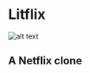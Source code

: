 # Litflix

![alt text](https://lh3.googleusercontent.com/OBNwhlPW9i_PGgD6dgwH2bjKnbPm-j-HbkDmhaRefX80Nao0MGv8aekmTIgujBCO5LgdFPld-ml2SKsAHbYv4pZ25jYglYn-27QFYq_yM1tBuQ3MVa1QxAFQ1LmShraU4TaJgYXrvqx4vVUpq914Jbc0fq_LMVOOZPdJgZnzR5DxP413iepYkFobdfN49LZbDtVtV6eNTcrkyz_Xr_MjzAnE6KXpe4NFTU9gGbgGXg4_A0QVOKKGko25B8MCBT2Q9obmZdfKB--5chp75M1Hb6219-8K_EIsu-lJTBZ-rhhDDTBJeBlYILveV6E_nQP1h62l-j2UJuu6FED0WJRO5L7U7S1DhIFiQaUnmK5gyDRoATeV0hBJYTUWsit0Gx-4UCahIPKPzur-lOIsRNTpNtDjmk8RCol5oCnZWMmY-t8bZN1bHk-NwEkQAgPKRxV5_u3Me_oqR5i5JhL98zg6sqyf33Fh7J9liFFP1qfzWsjwz6RupURaOUzTw0MGgH3g6TCj0hpvlyK6moxYz7mvZkm_hFBHfvPdEfrh4JntxLW9lnvdjBZDG0SKDPO-gjpEDG7eXYPSUayZXjHfDlYVNN4jPqvDgHtOeNAFoKdxbK-gV0C35G28GG2AYjIjSUFCxYs9ss_43glRrxBT_UhwiKKcvQIboavku_o2h-8xExNSSylqxr3ZdPBQrH0riOpv6dbBepPwRFBVSMOlzncgh1pDTOgPgtQC37SFcdtuEBwiB9Fc=w400-h201-no "Litflix Logo")

## A Netflix clone
